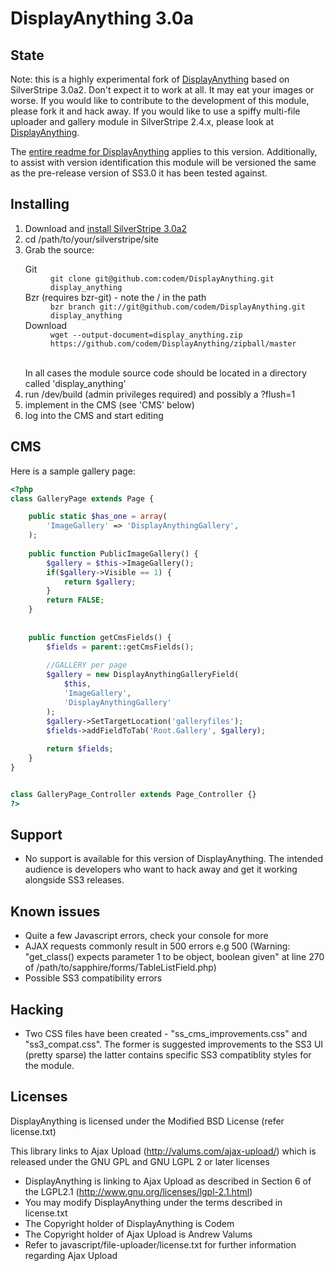 # DisplayAnything 3.0a #

## State ##
Note: this is a highly experimental fork of <a href="http://github.com/codem/displayanything">DisplayAnything</a> based on SilverStripe 3.0a2. Don't expect it to work at all. It may eat your images or worse.
If you would like to contribute to the development of this module, please fork it and hack away. If you would like to use a spiffy multi-file uploader and gallery module in SilverStripe 2.4.x, please look at <a href="http://github.com/codem/displayanything">DisplayAnything</a>.

The <a href="https://github.com/codem/DisplayAnything/blob/master/readme.md">entire readme for DisplayAnything</a> applies to this version.
Additionally, to assist with version identification this module will be versioned the same as the pre-release version of SS3.0 it has been tested against.

## Installing ##
<ol>
<li>Download and <a href="http://www.silverstripe.org/silverstripe-3-0-alpha-2-is-here/">install SilverStripe 3.0a2</a></li>
<li>cd /path/to/your/silverstripe/site</li>
<li>Grab the source:
	<dl>
		<dt>Git</dt>
		<dd><code>git clone git@github.com:codem/DisplayAnything.git display_anything</code></dd>
		<dt>Bzr (requires bzr-git) - note the / in the path</dt>
		<dd><code>bzr branch git://git@github.com/codem/DisplayAnything.git display_anything</code></dd>
		<dt>Download</dt>
		<dd><code>wget --output-document=display_anything.zip https://github.com/codem/DisplayAnything/zipball/master</code></dd>
	</dl>
	<br />In all cases the module source code should be located in a directory called 'display_anything'
</li>
<li>run /dev/build (admin privileges required) and possibly a ?flush=1</li>
<li>implement in the CMS (see 'CMS' below)</li>
<li>log into the CMS and start editing</li>
</ol>

## CMS ##
Here is a sample gallery page:

```php
<?php
class GalleryPage extends Page {

	public static $has_one = array(
		'ImageGallery' => 'DisplayAnythingGallery',
	);
	
	public function PublicImageGallery() {
		$gallery = $this->ImageGallery();
		if($gallery->Visible == 1) {
			return $gallery;
		}
		return FALSE;
	}
	
	
	public function getCmsFields() {
		$fields = parent::getCmsFields();
		
		//GALLERY per page
		$gallery = new DisplayAnythingGalleryField(
			$this,
			'ImageGallery',
			'DisplayAnythingGallery'
		);
		$gallery->SetTargetLocation('galleryfiles');
		$fields->addFieldToTab('Root.Gallery', $gallery);
		
		return $fields;
	}
}


class GalleryPage_Controller extends Page_Controller {}
?>
```

## Support ##
+ No support is available for this version of DisplayAnything. The intended audience is developers who want to hack away and get it working alongside SS3 releases.

## Known issues ##
+ Quite a few Javascript errors, check your console for more
+ AJAX requests commonly result in 500 errors e.g  500 (Warning: "get_class() expects parameter 1 to be object, boolean given" at line 270 of /path/to/sapphire/forms/TableListField.php)
+ Possible SS3 compatibility errors

## Hacking ##
+ Two CSS files have been created - "ss_cms_improvements.css" and "ss3_compat.css". The former is suggested improvements to the SS3 UI (pretty sparse) the latter contains specific SS3 compatiblity styles for the module.

## Licenses ##
DisplayAnything is licensed under the Modified BSD License (refer license.txt)

This library links to Ajax Upload (http://valums.com/ajax-upload/) which is released under the GNU GPL and GNU LGPL 2 or later licenses

+ DisplayAnything is linking to Ajax Upload as described in Section 6 of the LGPL2.1 (http://www.gnu.org/licenses/lgpl-2.1.html)
+ You may modify DisplayAnything under the terms described in license.txt
+ The Copyright holder of DisplayAnything is Codem
+ The Copyright holder of Ajax Upload is Andrew Valums
+ Refer to javascript/file-uploader/license.txt for further information regarding Ajax Upload

